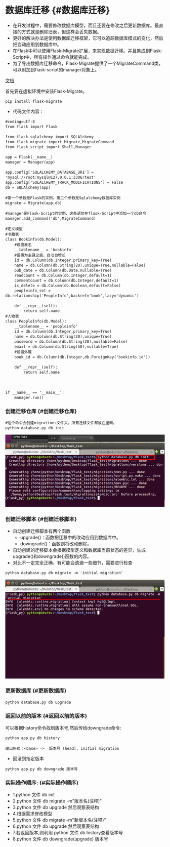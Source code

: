 # 数据库迁移 {#数据库迁移}

* 在开发过程中，需要修改数据库模型，而且还要在修改之后更新数据库。最直接的方式就是删除旧表，但这样会丢失数据。
* 更好的解决办法是使用数据库迁移框架，它可以追踪数据库模式的变化，然后把变动应用到数据库中。
* 在Flask中可以使用Flask-Migrate扩展，来实现数据迁移。并且集成到Flask-Script中，所有操作通过命令就能完成。
* 为了导出数据库迁移命令，Flask-Migrate提供了一个MigrateCommand类，可以附加到flask-script的manager对象上。

[文档](https://github.com/miguelgrinberg/Flask-Migrate)

首先要在虚拟环境中安装Flask-Migrate。

```
pip install flask-migrate
```

* 代码文件内容：

```
#coding=utf-8
from flask import Flask

from flask_sqlalchemy import SQLAlchemy
from flask_migrate import Migrate,MigrateCommand
from flask_script import Shell,Manager

app = Flask(__name__)
manager = Manager(app)

app.config['SQLALCHEMY_DATABASE_URI'] = 'mysql://root:mysql@127.0.0.1:3306/test'
app.config['SQLALCHEMY_TRACK_MODIFICATIONS'] = False
db = SQLAlchemy(app)

#第一个参数是Flask的实例，第二个参数是Sqlalchemy数据库实例
migrate = Migrate(app,db) 

#manager是Flask-Script的实例，这条语句在flask-Script中添加一个db命令
manager.add_command('db',MigrateCommand)

#定义模型
#书籍表
class BookInfo(db.Model):
    #设置表名
    __tablename__ = 'bookinfo'
    #设置为主键之后，自动自增长
    id = db.Column(db.Integer,primary_key=True)
    name = db.Column(db.String(20),unique=True,nullable=False)
    pub_date = db.Column(db.Date,nullable=True)
    readcount = db.Column(db.Integer,default=1)
    commentcount = db.Column(db.Integer,default=1)
    is_delete = db.Column(db.Boolean,default=False)
    peopleinfo_set = db.relationship('PeopleInfo',backref='book',lazy='dynamic')

    def __repr__(self):
        return self.name
#人物表
class PeopleInfo(db.Model):
    __tablename__ = 'peopleinfo'
    id = db.Column(db.Integer,primary_key=True)
    name = db.Column(db.String(20),unique=True)
    password = db.Column(db.String(20),nullable=False)
    email = db.Column(db.String(50),nullable=True)
    #设置外键
    book_id = db.Column(db.Integer,db.ForeignKey('bookinfo.id'))

    def __repr__(self):
        return self.name



if __name__ == '__main__':
    manager.run()
```

### 创建迁移仓库 {#创建迁移仓库}

```
#这个命令会创建migrations文件夹，所有迁移文件都放在里面。
python database.py db init
```

![](/assets/db_init.png "创建迁移仓库")

### 创建迁移脚本 {#创建迁移脚本}

* 自动创建迁移脚本有两个函数
  * upgrade\(\)：函数把迁移中的改动应用到数据库中。
  * downgrade\(\)：函数则将改动删除。
* 自动创建的迁移脚本会根据模型定义和数据库当前状态的差异，生成upgrade\(\)和downgrade\(\)函数的内容。
* 对比不一定完全正确，有可能会遗漏一些细节，需要进行检查

```
python database.py db migrate -m 'initial migration'
```

![](../assets/migration.png "创建迁移脚本")

### 更新数据库 {#更新数据库}

```
python database.py db upgrade
```

### 返回以前的版本 {#返回以前的版本}

可以根据history命令找到版本号,然后传给downgrade命令:

```
python app.py db history

输出格式：<base> ->  版本号 (head), initial migration
```

* 回滚到指定版本

```
python app.py db downgrade 版本号
```

### 实际操作顺序: {#实际操作顺序}

* 1.python 文件 db init
* 2.python 文件 db migrate -m"版本名\(注释\)"
* 3.python 文件 db upgrade 然后观察表结构
* 4.根据需求修改模型
* 5.python 文件 db migrate -m"新版本名\(注释\)"
* 6.python 文件 db upgrade 然后观察表结构
* 7.若返回版本,则利用 python 文件 db history查看版本号
* 8.python 文件 db downgrade\(upgrade\) 版本号



